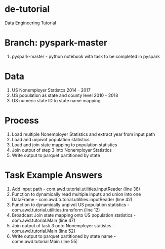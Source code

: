 # de-tutorial
Data Engineering Tutorial

# Branch: pyspark-master
1. pyspark-master - python notebook with task to be completed in pyspark

# Data
1. US Nonemployer Statistcs 2014 - 2017
2. US population as state and county level 2010 - 2018
3. US numeric state ID to state name mapping

# Process
1. Load multiple Nonemployer Statistics and extract year from input path
2. Load and unpivot population statistics
3. Load and join state mapping to population statistics
4. Join output of step 3 into Nonemployer Statistics
5. Write output to parquet partitioned by state

# Task Example Answers
1. Add input path - com.awd.tutorial.utilities.inputReader (line 38)
2. Function to dynamically read multiple inputs and union into one DataFrame - com.awd.tutorial.utilities.inputReader (line 42)
3. Function to dynamically unpivot US population statistics - com.awd.tutorial.utilities.transform (line 12)
4. Broadcast Join state mapping onto US population statistics - com.awd.tutorial.Main (line 47)
5. Join output of task 3 onto Nonemployer statistcs - com.awd.tutorial.Main (line 52)
6. Write output to parquet partitioned by state name - come.awd.tutorial.Main (line 55)
